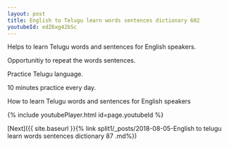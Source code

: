 ```yaml
---
layout: post
title: English to Telugu learn words sentences dictionary 602 
youtubeId: edZ6xg42bSc
---
```

 
 
Helps to learn Telugu words and sentences for English speakers.

Opportunitiy to repeat the words sentences. 

Practice Telugu language. 
 
10 minutes practice every day. 
 
How to learn Telugu words and sentences for English speakers 
 
{% include youtubePlayer.html id=page.youtubeId %}
 
 
[Next]({{ site.baseurl }}{% link  split1/_posts/2018-08-05-English to telugu learn words sentences dictionary 87 .md%})
 

